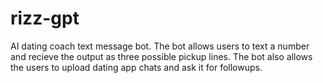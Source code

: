 # rizz-gpt
AI dating coach text message bot. The bot allows users to text a number and recieve the output as three possible pickup lines. The bot also allows the users to upload dating app chats and ask it for followups.
